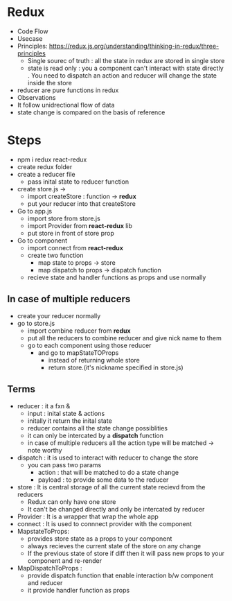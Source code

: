 # Redux 
* Code Flow
* Usecase 
* Principles: https://redux.js.org/understanding/thinking-in-redux/three-principles
  * Single sourec of truth : all the state in redux are stored in single store
  * state is read only : you a component can't interact with state directly . You need to dispatch an action and reducer will change the state  inside the store
* reducer are pure functions in redux
*  Observations
  * It follow unidrectional flow of data
  * state change is compared on the basis of reference
   
# Steps 
* npm i redux react-redux
* create redux folder
* create a reducer file 
  * pass inital state to reducer function  
* create store.js  -> 
  * import createStore : function -> **redux** 
  * put your reducer into that createStore
* Go to app.js 
  * import store from store.js 
  * import Provider from **react-redux** lib
  * put store in front of store prop
* Go to component
  * import connect from **react-redux**
  * create two function 
    * map state to props -> store 
    * map dispatch to props -> dispatch function
  * recieve state and handler functions as props and use normally
## In case of multiple reducers 
  * create your reducer normally 
  * go to store.js 
    * import combine reducer from **redux** 
    * put all the reducers to combine reducer and give nick name to them 
    * go to each component using those reducer 
      * and go to mapStateTOProps
        * instead of returning whole store 
        * return store.(it's nickname specified in store.js)

## Terms 
  * reducer : it a fxn & 
    * input :  inital state & actions
    * initally it return the inital state 
    * reducer contains all the state change possiblities 
    * it can only be intercated by a **dispatch** function
    *  in case of multiple reducers all the action type will be matched  -> note worthy 
  * dispatch : it is used to interact with reducer to change the store 
    * you can pass two params
      * action : that will be matched to do a state change
      * payload : to provide some data to the reducer
  * store : It is central storage of all the current  state recievd from the reducers  
    * Redux can only have one store  
    * It can't be changed directly  and only be intercated by reducer 
  *  Provider : It is a wrapper that wrap the whole app 
  *  connect : It is used to connnect provider with the component 
  *  MapstateToProps: 
     *  provides store state  as a props to your component 
     *  always recieves the current state of the store on any change
     *  If the previous state of store if diff then it will pass new props to your component and re-render
  * MapDispatchToProps : 
    * provide dispatch function that enable interaction b/w component and reducer
    * it provide handler function as props   
   